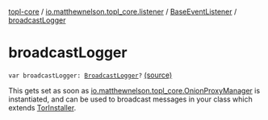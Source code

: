 [topl-core](../../index.md) / [io.matthewnelson.topl_core.listener](../index.md) / [BaseEventListener](index.md) / [broadcastLogger](./broadcast-logger.md)

# broadcastLogger

`var broadcastLogger: `[`BroadcastLogger`](../../io.matthewnelson.topl_core.broadcaster/-broadcast-logger/index.md)`?` [(source)](https://github.com/05nelsonm/TorOnionProxyLibrary-Android/blob/master/topl-core/src/main/java/io/matthewnelson/topl_core/listener/BaseEventListener.kt#L84)

This gets set as soon as [io.matthewnelson.topl_core.OnionProxyManager](../../io.matthewnelson.topl_core/-onion-proxy-manager/index.md) is instantiated,
and can be used to broadcast messages in your class which extends [TorInstaller](../../io.matthewnelson.topl_core.util/-tor-installer/index.md).

